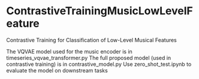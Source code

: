 # ContrastiveTrainingMusicLowLevelFeature
Contrastive Training for Classification of Low-Level Musical Features

The VQVAE model used for the music encoder is in timeseries_vqvae_transformer.py 
The full proposed model (used in contrastive training) is in contrastive_model.py
Use zero_shot_test.ipynb to evaluate the model on downstream tasks

